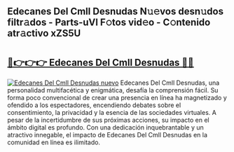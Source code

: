 ## Edecanes Del Cmll Desnudas N𝚞𝚎vos desn𝚞dos filtr𝚊dos - Parts-uVl F𝚘tos vid𝚎o - C𝚘ntenido atr𝚊ctivo xZS5U

# <h2><a href="http://mb02euv.tromn.icu/?c=Edecanes+Del+Cmll+Desnudas">🔗👉👉👉 Edecanes Del Cmll Desnudas 🔗🔗</a></h2>

[![Edecanes Del Cmll Desnudas nuevo](https://i.imgur.com/pEAQMta.gif)](http://mb02euv.tromn.icu/?c=Edecanes+Del+Cmll+Desnudas)
Edecanes Del Cmll Desnudas, una personalidad multifacética y enigmática, desafía la comprensión fácil. Su forma poco convencional de crear una presencia en línea ha magnetizado y ofendido a los espectadores, encendiendo debates sobre el consentimiento, la privacidad y la esencia de las sociedades virtuales. A pesar de la incertidumbre de sus próximas acciones, su impacto en el ámbito digital es profundo. Con una dedicación inquebrantable y un atractivo innegable, el impacto de Edecanes Del Cmll Desnudas en la comunidad en línea es ilimitado.
